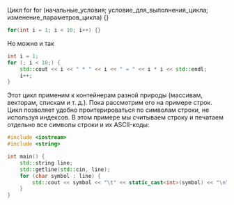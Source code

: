 Цикл for
for (начальные_условия;  условие_для_выполнения_цикла; изменение_параметров_цикла) {}

```cpp
for(int i = 1; i < 10; i++) {}
```

Но можно и так

```cpp
int i = 1;
for (; i < 10;) {
    std::cout << i << " * " << i << " = " << i * i << std::endl;
    i++;
}
```

Этот цикл применим к контейнерам разной природы (массивам, векторам, спискам и т. д.).
Пока рассмотрим его на примере строк.
Цикл позволяет удобно проитерироваться по символам строки, не используя индексов.
В этом примере мы считываем строку и печатаем отдельно все символы строки и их ASCII-коды:

```cpp
#include <iostream>
#include <string>

int main() {
    std::string line;
    std::getline(std::cin, line);
    for (char symbol : line) {
        std::cout << symbol << "\t" << static_cast<int>(symbol) << "\n";
    }
}
```
